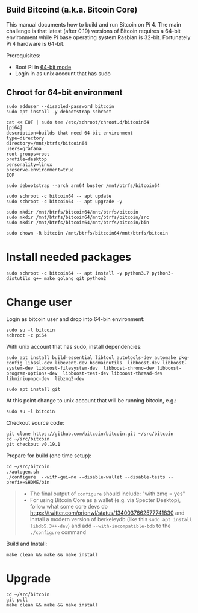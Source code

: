 ## Build Bitcoind (a.k.a. Bitcoin Core)


This manual documents how to build and run Bitcoin on Pi 4. The main challenge is that latest (after 0.19) versions of Bitcoin requires a 64-bit environment while Pi base operating system Rasbian is 32-bit. Fortunately Pi 4 hardware is 64-bit.

Prerequisites:
 * Boot Pi in [64-bit mode](https://medium.com/for-linux-users/how-to-make-your-raspberry-pi-4-faster-with-a-64-bit-kernel-77028c47d653) 
 * Login in as unix account that has sudo


## Chroot for 64-bit environment

```
sudo adduser --disabled-password bitcoin
sudo apt install -y debootstrap schroot

cat << EOF | sudo tee /etc/schroot/chroot.d/bitcoin64
[pi64]
description=builds that need 64-bit environment
type=directory
directory=/mnt/btrfs/bitcoin64
users=grafana
root-groups=root
profile=desktop
personality=linux
preserve-environment=true
EOF

sudo debootstrap --arch arm64 buster /mnt/btrfs/bitcoin64

sudo schroot -c bitcoin64 -- apt update
sudo schroot -c bitcoin64 -- apt upgrade -y

sudo mkdir /mnt/btrfs/bitcoin64/mnt/btrfs/bitcoin
sudo mkdir /mnt/btrfs/bitcoin64/mnt/btrfs/bitcoin/src
sudo mkdir /mnt/btrfs/bitcoin64/mnt/btrfs/bitcoin/bin

sudo chown -R bitcoin /mnt/btrfs/bitcoin64/mnt/btrfs/bitcoin
```



# Install needed packages
```
sudo schroot -c bitcoin64 -- apt install -y python3.7 python3-distutils g++ make golang git python2
```


# Change user
Login as bitcoin user and drop into 64-bin environment:
```
sudo su -l bitcoin
schroot -c pi64
```

With unix account that has sudo, install dependencies:
```
sudo apt install build-essential libtool autotools-dev automake pkg-config libssl-dev libevent-dev bsdmainutils  libboost-dev libboost-system-dev libboost-filesystem-dev  libboost-chrono-dev libboost-program-options-dev  libboost-test-dev libboost-thread-dev  libminiupnpc-dev  libzmq3-dev 

sudo apt install git
```

At this point change to unix account that will be running bitcoin, e.g.:
```
sudo su -l bitcoin
```

Checkout source code:
```
git clone https://github.com/bitcoin/bitcoin.git ~/src/bitcoin
cd ~/src/bitcoin
git checkout v0.19.1
```

Prepare for build (one time setup):
```
cd ~/src/bitcoin
./autogen.sh
./configure  --with-gui=no --disable-wallet --disable-tests --prefix=$HOME/bin 
```
> - The final output of `configure` should include:   "with zmq  = yes"
> - For using Bitcoin Core as a wallet (e.g. via Specter Desktop), follow what some core devs do https://twitter.com/orionwl/status/1340037662577741830 and install a modern version of berkeleydb (like this `sudo apt install libdb5.3++-dev`) and add `--with-incompatible-bdb` to the `./configure` command

Build and Install:
```
make clean && make && make install
```

# Upgrade
```
cd ~/src/bitcoin
git pull
make clean && make && make install
```

